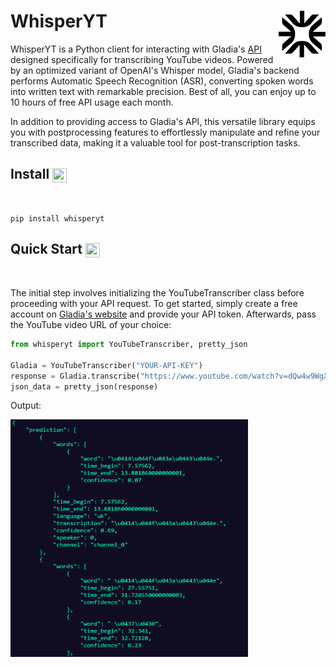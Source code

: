 # WhisperYT  <img align="right" width="75" height="75" src="./img/glogo.png">

WhisperYT is a Python client for interacting with Gladia's [API](https://docs.gladia.io/reference/pre-recorded#sending-video-for-transcription) designed specifically for transcribing YouTube videos. Powered by an optimized variant of OpenAI's Whisper model, Gladia's backend performs Automatic Speech Recognition (ASR), converting spoken words into written text with remarkable precision. Best of all, you can enjoy up to 10 hours of free API usage each month.

In addition to providing access to Gladia's API, this versatile library equips you with postprocessing features to effortlessly manipulate and refine your transcribed data, making it a valuable tool for post-transcription tasks.

## Install <img align="center" width="23" height="23" src="https://media.giphy.com/media/sULKEgDMX8LcI/giphy.gif">
<br>

```
pip install whisperyt
```

## Quick Start <img align="center" width="23" height="23" src="https://media.giphy.com/media/PeaNPlyOVPNMHjqTm7/giphy.gif">
<br>

The initial step involves initializing the YouTubeTranscriber class before proceeding with your API request. To get started, simply create a free account on [Gladia's website](https://app.gladia.io/?_gl=1*1thro73*_ga*MTI5MDgyMjkzMS4xNzAwMzE0NTc5*_ga_LMW59LN2SD*MTcwMDg3MTUwMy45LjAuMTcwMDg3MTUwMy4wLjAuMA..) and provide your API token. Afterwards, pass the YouTube video URL of your choice:

```py
from whisperyt import YouTubeTranscriber, pretty_json

Gladia = YouTubeTranscriber("YOUR-API-KEY")
response = Gladia.transcribe("https://www.youtube.com/watch?v=dQw4w9WgXcQ")
json_data = pretty_json(response)
```
Output:

<img align="center" width="380" height="380" src="./img/pretty-json.png">